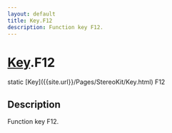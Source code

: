 ```yaml
---
layout: default
title: Key.F12
description: Function key F12.
---
```

# [Key]({{site.url}}/Pages/StereoKit/Key.html).F12

<div class='signature' markdown='1'>
static [Key]({{site.url}}/Pages/StereoKit/Key.html) F12
</div>

## Description
Function key F12.


